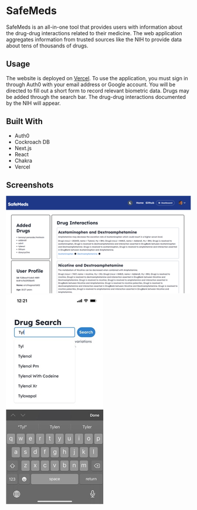 # SafeMeds

SafeMeds is an all-in-one tool that provides users with information about the drug-drug interactions related to their medicine. The web application aggregates information from trusted sources like the NIH to provide data about tens of thousands of drugs.

## Usage
The website is deployed on [Vercel](safe-meds.vercel.app). To use the application, you must sign in through Auth0 with your email address or Google account. You will be directed to fill out a short form to record relevant biometric data.
Drugs may be added through the search bar. The drug-drug interactions documented by the NIH will appear.

## Built With
- Auth0
- Cockroach DB
- Next.js
- React
- Chakra
- Vercel

## Screenshots
![comparison](original.png)
![mobile](gallery.jpg)
